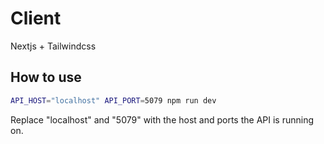 # Client 

Nextjs + Tailwindcss

## How to use

```bash
API_HOST="localhost" API_PORT=5079 npm run dev
```
Replace "localhost" and "5079" with the host and ports the API is running on.
